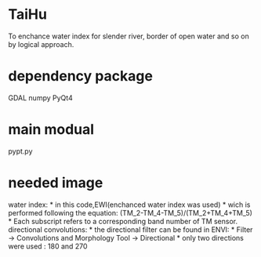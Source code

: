 # TaiHu
To enchance water index for slender river, border of open water and so on by logical approach.


# dependency package
GDAL
numpy
PyQt4


# main modual
pypt.py


# needed image
water index:
    * in this code,EWI(enchanced water index was used)
    * wich is performed following the equation: (TM_2-TM_4-TM_5)/(TM_2+TM_4+TM_5)
    * Each subscript refers to a corresponding band number of TM sensor.
directional convolutions:
    * the directional filter can be found in ENVI:
    * Filter -> Convolutions and Morphology Tool -> Directional
    * only two directions were used : 180 and 270
    
    